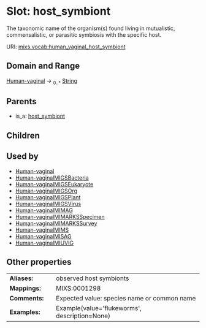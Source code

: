 
# Slot: host_symbiont


The taxonomic name of the organism(s) found living in mutualistic, commensalistic, or parasitic symbiosis with the specific host.

URI: [mixs.vocab:human_vaginal_host_symbiont](https://w3id.org/mixs/vocab/human_vaginal_host_symbiont)


## Domain and Range

[Human-vaginal](Human-vaginal.md) &#8594;  <sub>0..\*</sub> [String](types/String.md)

## Parents

 *  is_a: [host_symbiont](host_symbiont.md)

## Children


## Used by

 * [Human-vaginal](Human-vaginal.md)
 * [Human-vaginalMIGSBacteria](Human-vaginalMIGSBacteria.md)
 * [Human-vaginalMIGSEukaryote](Human-vaginalMIGSEukaryote.md)
 * [Human-vaginalMIGSOrg](Human-vaginalMIGSOrg.md)
 * [Human-vaginalMIGSPlant](Human-vaginalMIGSPlant.md)
 * [Human-vaginalMIGSVirus](Human-vaginalMIGSVirus.md)
 * [Human-vaginalMIMAG](Human-vaginalMIMAG.md)
 * [Human-vaginalMIMARKSSpecimen](Human-vaginalMIMARKSSpecimen.md)
 * [Human-vaginalMIMARKSSurvey](Human-vaginalMIMARKSSurvey.md)
 * [Human-vaginalMIMS](Human-vaginalMIMS.md)
 * [Human-vaginalMISAG](Human-vaginalMISAG.md)
 * [Human-vaginalMIUVIG](Human-vaginalMIUVIG.md)

## Other properties

|  |  |  |
| --- | --- | --- |
| **Aliases:** | | observed host symbionts |
| **Mappings:** | | MIXS:0001298 |
| **Comments:** | | Expected value: species name or common name |
| **Examples:** | | Example(value='flukeworms', description=None) |

